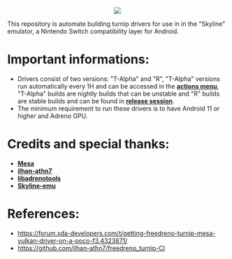 <p align="center">
<img src="https://telegra.ph/file/63779d73be339db1ed2cc.jpg" >
</p>

This repository is automate building turnip drivers for use in
in the "Skyline" emulator, a Nintendo Switch compatibility layer for Android.

# Important informations:
- Drivers consist of two versions: "T-Alpha" and "R", "T-Alpha" versions run automatically every 1H and can be accessed in the [**actions menu**](https://github.com/MrPurple666/freedreno-CI/actions),
"T-Alpha" builds are nightly builds that can be unstable and "R" builds are stable builds and can be found in [**release session**](https://github.com/MrPurple666/freedreno-CI/releases).
- The minimum requirement to run these drivers is to have Android 11 or higher and Adreno GPU.

# Credits and special thanks:
- [**Mesa**](https://gitlab.freedesktop.org/mesa/mesa)
- [**ilhan-athn7**](https://github.com/ilhan-athn7)
- [**libadrenotools**](https://github.com/bylaws/libadrenotools)
- [**Skyline-emu**](https://github.com/skyline-emu)

# References:
- https://forum.xda-developers.com/t/getting-freedreno-turnip-mesa-vulkan-driver-on-a-poco-f3.4323871/
- https://github.com/ilhan-athn7/freedreno_turnip-CI
